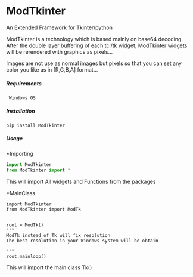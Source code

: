# ModTkinter

An Extended Framework for Tkinter/python 

ModTkinter is a technology which is based mainly on base64 decoding. After the double layer buffering of each tcl/tk widget, ModTkinter widgets will be rerendered with graphics as pixels...

Images are not use as normal images but pixels so that you can set any color you like as in [R,G,B,A] format...

##### Requirements

     Windows OS


##### Installation
    

    pip install ModTkinter
    

##### Usage
*Importing
```python
import ModTkinter
from ModTkinter import *
```
This will import All widgets and Functions from the packages

*MainClass

    import ModTkinter
    from ModTkinter import ModTk
    
    
    root = ModTk()
    """
    ModTk instead of Tk will fix resolution 
    The best resolution in your Windows system will be obtain
    
    """
    root.mainloop()

This will import the main class Tk()














